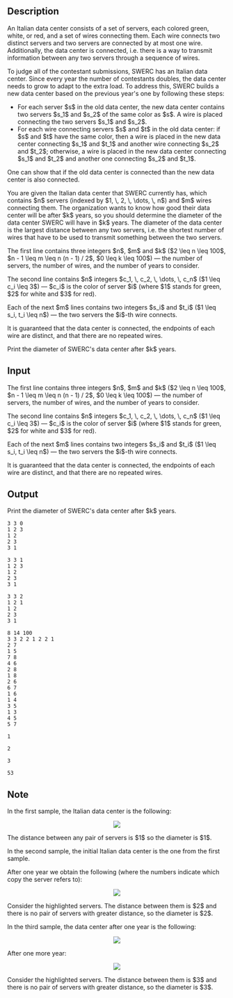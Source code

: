 ## Description

<div><p>An <span class="tex-font-style-it">Italian data center</span> consists of a set of servers, each colored green, white, or red, and a set of wires connecting them. Each wire connects two distinct servers and two servers are connected by at most one wire. Additionally, the data center is connected, i.e. there is a way to transmit information between any two servers through a sequence of wires.</p><p>To judge all of the contestant submissions, SWERC has an Italian data center. Since every year the number of contestants doubles, the data center needs to grow to adapt to the extra load. To address this, SWERC builds a new data center based on the previous year's one by following these steps:</p><ul> <li> For each server $s$ in the old data center, the new data center contains two servers $s_1$ and $s_2$ of the same color as $s$. A wire is placed connecting the two servers $s_1$ and $s_2$. </li><li> For each wire connecting servers $s$ and $t$ in the old data center: if $s$ and $t$ have the same color, then a wire is placed in the new data center connecting $s_1$ and $t_1$ and another wire connecting $s_2$ and $t_2$; otherwise, a wire is placed in the new data center connecting $s_1$ and $t_2$ and another one connecting $s_2$ and $t_1$. </li></ul><p>One can show that if the old data center is connected than the new data center is also connected.</p><p>You are given the Italian data center that SWERC currently has, which contains $n$ servers (indexed by $1, \, 2, \, \dots, \, n$) and $m$ wires connecting them. The organization wants to know how good their data center will be after $k$ years, so you should determine the <span class="tex-font-style-it">diameter</span> of the data center SWERC will have in $k$ years. The diameter of the data center is the largest distance between any two servers, i.e. the shortest number of wires that have to be used to transmit something between the two servers.</p></div><div class="input-specification"><p>The first line contains three integers $n$, $m$ and $k$ ($2 \leq n \leq 100$, $n - 1 \leq m \leq n (n - 1) / 2$, $0 \leq k \leq 100$) — the number of servers, the number of wires, and the number of years to consider.</p><p>The second line contains $n$ integers $c_1, \, c_2, \, \dots, \, c_n$ ($1 \leq c_i \leq 3$) — $c_i$ is the color of server $i$ (where $1$ stands for <span class="tex-font-style-it">green</span>, $2$ for <span class="tex-font-style-it">white</span> and $3$ for <span class="tex-font-style-it">red</span>).</p><p>Each of the next $m$ lines contains two integers $s_i$ and $t_i$ ($1 \leq s_i, t_i \leq n$) — the two servers the $i$-th wire connects.</p><p>It is guaranteed that the data center is connected, the endpoints of each wire are distinct, and that there are no repeated wires.</p></div><div class="output-specification"><p>Print the diameter of SWERC's data center after $k$ years.</p></div>

## Input

<p>The first line contains three integers $n$, $m$ and $k$ ($2 \leq n \leq 100$, $n - 1 \leq m \leq n (n - 1) / 2$, $0 \leq k \leq 100$) — the number of servers, the number of wires, and the number of years to consider.</p><p>The second line contains $n$ integers $c_1, \, c_2, \, \dots, \, c_n$ ($1 \leq c_i \leq 3$) — $c_i$ is the color of server $i$ (where $1$ stands for <span class="tex-font-style-it">green</span>, $2$ for <span class="tex-font-style-it">white</span> and $3$ for <span class="tex-font-style-it">red</span>).</p><p>Each of the next $m$ lines contains two integers $s_i$ and $t_i$ ($1 \leq s_i, t_i \leq n$) — the two servers the $i$-th wire connects.</p><p>It is guaranteed that the data center is connected, the endpoints of each wire are distinct, and that there are no repeated wires.</p>

## Output

<p>Print the diameter of SWERC's data center after $k$ years.</p>





```input1
3 3 0
1 2 3
1 2
2 3
3 1
```




```input2
3 3 1
1 2 3
1 2
2 3
3 1
```




```input3
3 3 2
1 2 1
1 2
2 3
3 1
```




```input4
8 14 100
3 3 2 2 1 2 2 1
2 7
1 5
7 8
4 6
2 8
1 8
2 6
6 7
1 6
1 4
3 5
1 3
4 5
5 7
```




```output1
1
```




```output2
2
```




```output3
3
```




```output4
53
```



## Note

<p>In the <span class="tex-font-style-bf">first sample</span>, the Italian data center is the following:</p><center> <img class="tex-graphics" src="file://QbJbgKAv.png" style="max-width: 100.0%;max-height: 100.0%;"> </center><p>The distance between any pair of servers is $1$ so the diameter is $1$.</p><p>In the <span class="tex-font-style-bf">second sample</span>, the initial Italian data center is the one from the first sample.</p><p>After one year we obtain the following (where the numbers indicate which copy the server refers to):</p><center> <img class="tex-graphics" src="file://2Arr8KFS.png" style="max-width: 100.0%;max-height: 100.0%;"> </center><p>Consider the highlighted servers. The distance between them is $2$ and there is no pair of servers with greater distance, so the diameter is $2$.</p><p>In the <span class="tex-font-style-bf">third sample</span>, the data center after one year is the following:</p><center> <img class="tex-graphics" src="file://SDTUP7i3.png" style="max-width: 100.0%;max-height: 100.0%;"> </center><p>After one more year:</p><center> <img class="tex-graphics" src="file://WpVSdWON.png" style="max-width: 100.0%;max-height: 100.0%;"> </center><p>Consider the highlighted servers. The distance between them is $3$ and there is no pair of servers with greater distance, so the diameter is $3$.</p>
